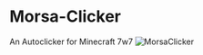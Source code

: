 # Morsa-Clicker
An Autoclicker for Minecraft 7w7
![MorsaClicker](https://user-images.githubusercontent.com/91034646/155602644-84a52bd8-91d3-4493-9b4c-474c3e676b39.png)
